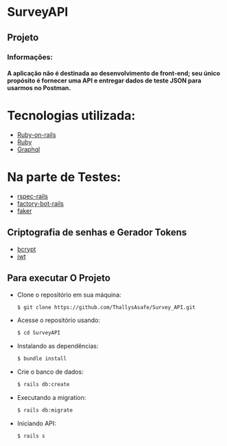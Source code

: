 # SurveyAPI
 
## Projeto
### Informações:
#### A aplicação não é destinada ao desenvolvimento de front-end; seu único propósito é fornecer uma API e entregar dados de teste JSON para usarmos no Postman.

# Tecnologias utilizada:

- [Ruby-on-rails](https://rubygems.org/gems/rails/versions/7.0.8) 
- [Ruby](https://www.ruby-lang.org/en/news/2023/03/30/ruby-3-2-2-released/)
- [Graphql](https://rubygems.org/gems/graphql/versions/2.2.3)
# Na parte de Testes:
- [rspec-rails](https://rubygems.org/gems/rspec-rails/versions/5.0.0)
- [factory-bot-rails](https://rubygems.org/gems/factory_bot_rails/versions/6.4.3)
- [faker](https://rubygems.org/gems/faker/versions/3.2.3?locale=pt-BR)

## Criptografia de senhas e Gerador Tokens
- [bcrypt](https://rubygems.org/gems/bcrypt/versions/3.1.11?locale=pt-BR)
- [jwt](https://rubygems.org/gems/jwt/versions/1.5.4?locale=pt-BR)




## Para executar O Projeto

- Clone o repositório em sua máquina:
  ```bash
  $ git clone https://github.com/ThallysAsafe/Survey_API.git
  ```
- Acesse o repositório usando:
  ```bash
  $ cd SurveyAPI
  ```
- Instalando as dependências:
  ```bash
  $ bundle install
  ```
- Crie o banco de dados:
  ```bash
  $ rails db:create
  ```
- Executando a migration:
  ```bash
  $ rails db:migrate
  ```
- Iniciando API:
  ```bash
  $ rails s
  ```
